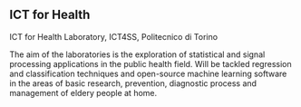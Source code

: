 ## ICT for Health
ICT for Health Laboratory, ICT4SS, Politecnico di Torino

The aim of the laboratories is the exploration of statistical and signal processing applications in the public health field. Will be tackled regression and classification techniques and open-source machine learning software in the areas of basic research, prevention, diagnostic process and management of eldery people at home.
